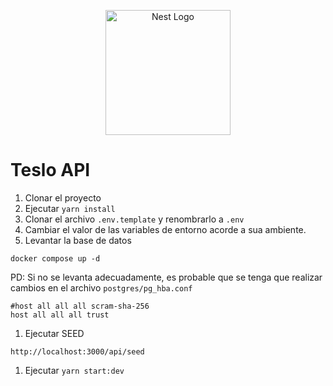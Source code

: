 <p align="center">
  <a href="http://nestjs.com/" target="blank"><img src="https://nestjs.com/img/logo-small.svg" width="200" alt="Nest Logo" /></a>
</p>

# Teslo API

1. Clonar el proyecto
1. Ejecutar `yarn install`
1. Clonar el archivo `.env.template` y renombrarlo a `.env`
1. Cambiar el valor de las variables de entorno acorde a sua ambiente.
1. Levantar la base de datos

```
docker compose up -d

```

PD: Si no se levanta adecuadamente, es probable que se tenga que realizar cambios en el archivo `postgres/pg_hba.conf`

```
#host all all all scram-sha-256
host all all all trust

```

1. Ejecutar SEED

```
http://localhost:3000/api/seed
```

1. Ejecutar `yarn start:dev`
